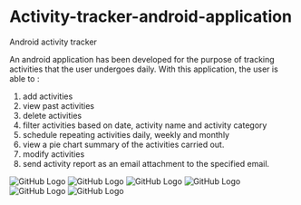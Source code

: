 # Activity-tracker-android-application
Android activity tracker

An android application has been developed for the purpose of tracking activities that the user undergoes daily.
With this application, the user is able to :
1) add activities
2) view past activities
3) delete activities
4) filter activities based on date, activity name and activity category
5) schedule repeating activities daily, weekly and monthly
6) view a pie chart summary of the activities carried out.
7) modify activities
8) send activity report as an email attachment to the specified email.

![GitHub Logo](/images/login.png)
![GitHub Logo](/images/homescreen.png)
![GitHub Logo](/images/addactivity.png)
![GitHub Logo](/images/summary.png)
![GitHub Logo](/images/viewactivity_2.png)
![GitHub Logo](/images/filteractivity.png)
